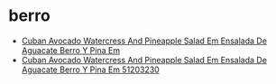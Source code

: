 # berro

 * [Cuban Avocado Watercress And Pineapple Salad Em Ensalada De Aguacate Berro Y Pina Em](../../index/c/cuban-avocado-watercress-and-pineapple-salad-em-ensalada-de-aguacate-berro-y-pina-em-51203230.json)
 * [Cuban Avocado Watercress And Pineapple Salad Em Ensalada De Aguacate Berro Y Pina Em 51203230](../../index/c/cuban-avocado-watercress-and-pineapple-salad-em-ensalada-de-aguacate-berro-y-pina-em-51203230.json)

